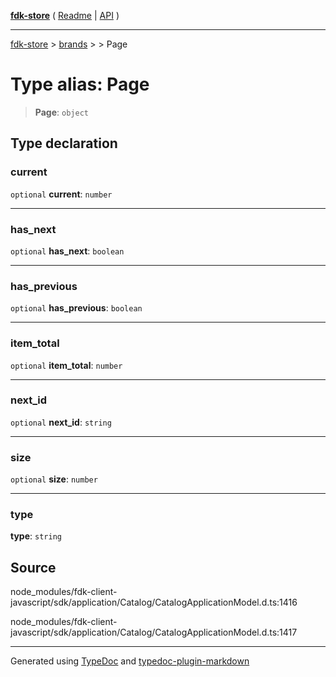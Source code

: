 [**fdk-store**](../../../README.md) ( [Readme](../../../README.md) \| [API](../../../API.md) )

---

[fdk-store](../../../API.md) > [brands](../../README.md) > [<internal>](../README.md) > Page

# Type alias: Page

> **Page**: `object`

## Type declaration

### current

`optional` **current**: `number`

---

### has_next

`optional` **has_next**: `boolean`

---

### has_previous

`optional` **has_previous**: `boolean`

---

### item_total

`optional` **item_total**: `number`

---

### next_id

`optional` **next_id**: `string`

---

### size

`optional` **size**: `number`

---

### type

**type**: `string`

## Source

node_modules/fdk-client-javascript/sdk/application/Catalog/CatalogApplicationModel.d.ts:1416

node_modules/fdk-client-javascript/sdk/application/Catalog/CatalogApplicationModel.d.ts:1417

---

Generated using [TypeDoc](https://typedoc.org/) and [typedoc-plugin-markdown](https://www.npmjs.com/package/typedoc-plugin-markdown)
